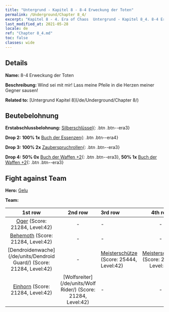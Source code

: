 ```yaml
---
title: "Untergrund - Kapitel 8 - 8-4 Erweckung der Toten"
permalink: /Underground/Chapter 8_4/
excerpt: "Kapitel 8 - 4. Era of Chaos  Untergrund - Kapitel 8_4. 8-4 Erweckung der Toten"
last_modified_at: 2021-05-28
locale: de
ref: "Chapter 8_4.md"
toc: false
classes: wide
---
```


## Details

 **Name:** 8-4 Erweckung der Toten

 **Beschreibung:** Wind sei mit mir! Lass meine Pfeile in die Herzen meiner Gegner sausen!

 **Related to:** [Untergrund Kapitel 8](/de/Underground/Chapter 8/)

## Beutebelohnung

 **Erstabschlussbelohnung:** [Silberschlüssel](/ItemsDE/con_693/){: .btn .btn--era3}

 **Drop 2:** **100% 1x** [Buch der Essenzen](/ItemsDE/mat_39/){: .btn .btn--era4}

 **Drop 3:** **100% 2x** [Zauberspruchrollen](/ItemsDE/con_694/){: .btn .btn--era3}

 **Drop 4:** **50% 0x** [Buch der Waffen +2](/ItemsDE/mat_32/){: .btn .btn--era3}, **50% 1x** [Buch der Waffen +2](/ItemsDE/mat_32/){: .btn .btn--era3}


## Fight against Team
 **Hero:** [Gelu](/de/heroes/Gelu/)

 **Team:**


  | 1st row | 2nd row | 3rd row | 4th row |
  |:----:|:----:|:----|:----:|
  | [Oger](/de/units/Ogre/) (Score: 21284, Level:42)  | - | - | - |
  | [Behemoth](/de/units/Behemoth/) (Score: 21284, Level:42)  | - | - | - |
  | [Dendroidenwache](/de/units/Dendroid Guard/) (Score: 21284, Level:42)  | - | [Meisterschütze](/de/units/Sharpshooter/) (Score: 25444, Level:42)  | [Meisterschütze](/de/units/Sharpshooter/) (Score: 25444, Level:42)  |
  | [Einhorn](/de/units/Unicorn/) (Score: 21284, Level:42)  | [Wolfsreiter](/de/units/Wolf Rider/) (Score: 21284, Level:42)  | - | - |


